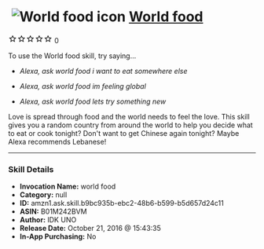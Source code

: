 # &nbsp;<img src="skill_icon" alt="World food icon" width="36"> [World food](http://alexa.amazon.com/#skills/amzn1.ask.skill.b9bc935b-ebc2-48b6-b599-b5d657d24c11)
![0 stars](../../images/ic_star_border_black_18dp_1x.png)![0 stars](../../images/ic_star_border_black_18dp_1x.png)![0 stars](../../images/ic_star_border_black_18dp_1x.png)![0 stars](../../images/ic_star_border_black_18dp_1x.png)![0 stars](../../images/ic_star_border_black_18dp_1x.png) 0

To use the World food skill, try saying...

* *Alexa, ask world food i want to eat somewhere else*

* *Alexa, ask world food im feeling global*

* *Alexa, ask world food lets try something new*

Love is spread through food and the world needs to feel the love. This skill gives you a random country from around the world to help you decide what to eat or cook tonight? Don't want to get Chinese again tonight? Maybe Alexa recommends Lebanese!

***

### Skill Details

* **Invocation Name:** world food
* **Category:** null
* **ID:** amzn1.ask.skill.b9bc935b-ebc2-48b6-b599-b5d657d24c11
* **ASIN:** B01M242BVM
* **Author:** IDK UNO
* **Release Date:** October 21, 2016 @ 15:43:35
* **In-App Purchasing:** No
